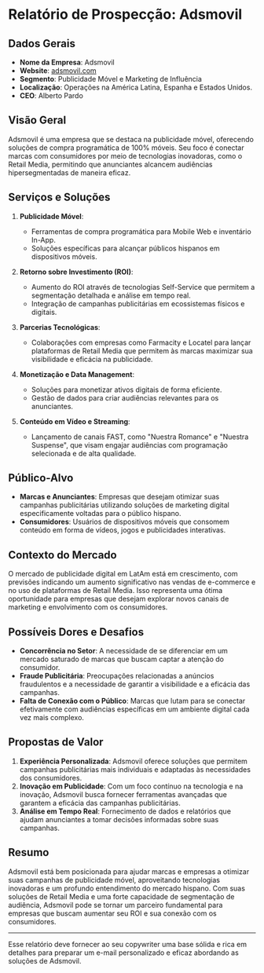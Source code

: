 # Relatório de Prospecção: Adsmovil

## Dados Gerais

- **Nome da Empresa**: Adsmovil
- **Website**: [adsmovil.com](https://adsmovil.com)
- **Segmento**: Publicidade Móvel e Marketing de Influência
- **Localização**: Operações na América Latina, Espanha e Estados Unidos.
- **CEO**: Alberto Pardo

## Visão Geral

Adsmovil é uma empresa que se destaca na publicidade móvel, oferecendo soluções de compra programática de 100% móveis. Seu foco é conectar marcas com consumidores por meio de tecnologias inovadoras, como o Retail Media, permitindo que anunciantes alcancem audiências hipersegmentadas de maneira eficaz.

## Serviços e Soluções

1. **Publicidade Móvel**:
   - Ferramentas de compra programática para Mobile Web e inventário In-App.
   - Soluções específicas para alcançar públicos hispanos em dispositivos móveis.

2. **Retorno sobre Investimento (ROI)**:
   - Aumento do ROI através de tecnologias Self-Service que permitem a segmentação detalhada e análise em tempo real.
   - Integração de campanhas publicitárias em ecossistemas físicos e digitais.

3. **Parcerias Tecnológicas**:
   - Colaborações com empresas como Farmacity e Locatel para lançar plataformas de Retail Media que permitem às marcas maximizar sua visibilidade e eficácia na publicidade.

4. **Monetização e Data Management**:
   - Soluções para monetizar ativos digitais de forma eficiente.
   - Gestão de dados para criar audiências relevantes para os anunciantes.

5. **Conteúdo em Vídeo e Streaming**:
   - Lançamento de canais FAST, como "Nuestra Romance" e "Nuestra Suspense", que visam engajar audiências com programação selecionada e de alta qualidade.

## Público-Alvo

- **Marcas e Anunciantes**: Empresas que desejam otimizar suas campanhas publicitárias utilizando soluções de marketing digital especificamente voltadas para o público hispano.
- **Consumidores**: Usuários de dispositivos móveis que consomem conteúdo em forma de vídeos, jogos e publicidades interativas.

## Contexto do Mercado

O mercado de publicidade digital em LatAm está em crescimento, com previsões indicando um aumento significativo nas vendas de e-commerce e no uso de plataformas de Retail Media. Isso representa uma ótima oportunidade para empresas que desejam explorar novos canais de marketing e envolvimento com os consumidores.

## Possíveis Dores e Desafios

- **Concorrência no Setor**: A necessidade de se diferenciar em um mercado saturado de marcas que buscam captar a atenção do consumidor.
- **Fraude Publicitária**: Preocupações relacionadas a anúncios fraudulentos e a necessidade de garantir a visibilidade e a eficácia das campanhas.
- **Falta de Conexão com o Público**: Marcas que lutam para se conectar efetivamente com audiências específicas em um ambiente digital cada vez mais complexo.

## Propostas de Valor

1. **Experiência Personalizada**: Adsmovil oferece soluções que permitem campanhas publicitárias mais individuais e adaptadas às necessidades dos consumidores.
2. **Inovação em Publicidade**: Com um foco contínuo na tecnologia e na inovação, Adsmovil busca fornecer ferramentas avançadas que garantem a eficácia das campanhas publicitárias.
3. **Análise em Tempo Real**: Fornecimento de dados e relatórios que ajudam anunciantes a tomar decisões informadas sobre suas campanhas.

## Resumo

Adsmovil está bem posicionada para ajudar marcas e empresas a otimizar suas campanhas de publicidade móvel, aproveitando tecnologias inovadoras e um profundo entendimento do mercado hispano. Com suas soluções de Retail Media e uma forte capacidade de segmentação de audiência, Adsmovil pode se tornar um parceiro fundamental para empresas que buscam aumentar seu ROI e sua conexão com os consumidores.

---

Esse relatório deve fornecer ao seu copywriter uma base sólida e rica em detalhes para preparar um e-mail personalizado e eficaz abordando as soluções de Adsmovil.